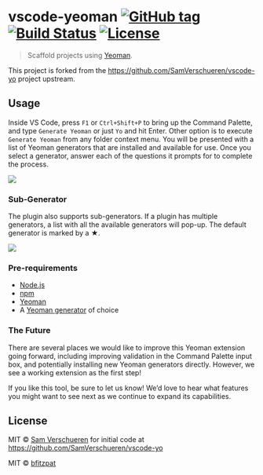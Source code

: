 # vscode-yeoman [![GitHub tag](https://img.shields.io/github/tag/camel-tooling/vscode-yeoman.svg?style=plastic)]() [![Build Status](https://circleci.com/gh/redhat-developer/vscode-yeoman.svg?branch=master)](https://circleci.com/gh/redhat-developer/vscode-yeoman) [![License](https://img.shields.io/badge/license-MIT-green.svg)]()

> Scaffold projects using [Yeoman](http://yeoman.io/).

This project is forked from the https://github.com/SamVerschueren/vscode-yo project upstream.

## Usage

Inside VS Code, press  `F1` or `Ctrl+Shift+P` to bring up the Command Palette, and type `Generate Yeoman` or just `Yo` and hit Enter. Other option is to execute `Generate Yeoman` from any folder context menu. You will be presented with a list of Yeoman generators that are installed and available for use. Once you select a generator, answer each of the questions it prompts for to complete the process.

![](https://github.com/bfitzpat/vscode-yo/raw/master/media/yo.gif)

### Sub-Generator

The plugin also supports sub-generators. If a plugin has multiple generators, a list with all the available
generators will pop-up. The default generator is marked by a ★.

![](https://github.com/bfitzpat/vscode-yo/raw/master/media/sub-generator.gif)

### Pre-requirements
* [Node.js](https://nodejs.org)
* [npm](https://www.npmjs.com) 
* [Yeoman](http://yeoman.io)
* A [Yeoman generator](http://yeoman.io/generators/) of choice

### The Future

There are several places we would like to improve this Yeoman extension going forward, including improving validation in the Command Palette input box, and potentially installing new Yeoman generators directly. However, we see a working extension as the first step! 

If you like this tool, be sure to let us know! We’d love to hear what features you might want to see next as we continue to expand its capabilities.

## License

MIT © [Sam Verschueren](http://github.com/SamVerschueren) for initial code at https://github.com/SamVerschueren/vscode-yo

MIT © [bfitzpat](http://github.com/bfitzpat)
